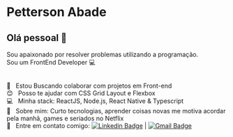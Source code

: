 # Petterson Abade

## Olá pessoal 👋
Sou apaixonado por resolver problemas utilizando a programação.
<br/>Sou um FrontEnd Developer :computer:

 <br/> :purple_heart: &nbsp; Estou Buscando colaborar com projetos em Front-end
 <br/> :blush: &nbsp; Posso te ajudar com CSS Grid Layout e Flexbox
 <br/> :computer: &nbsp; Minha stack: ReactJS, Node.js, React Native & Typescript
 <br/> 💬  &nbsp; Sobre mim: Curto tecnologias, aprender coisas novas me motiva acordar pela manhã, games  e seriados no Netflix
 <br/> :email: &nbsp; Entre em contato comigo: [![Linkedin Badge](https://img.shields.io/badge/-PettersonAbade-blue?style=flat-square&logo=Linkedin&logoColor=white&link=https://www.linkedin.com/in/petterson-abade-4b4025167/)](https://www.linkedin.com/in/petterson-abade-4b4025167/) 
| 
[![Gmail Badge](https://img.shields.io/badge/-abadepetterson@gmail.com-c14438?style=flat-square&logo=Gmail&logoColor=white&link=mailto:abadepetterson@gmail.com)](mailto:abadepetterson@gmail.com)
